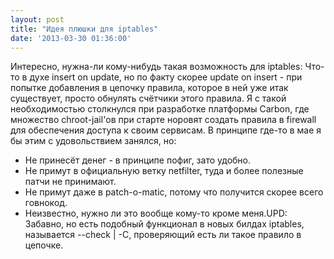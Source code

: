 ```yaml
---
layout: post
title: "Идея плюшки для iptables"
date: '2013-03-30 01:36:00'
---
```


Интересно, нужна-ли кому-нибудь такая возможность для iptables:
Что-то в духе insert on update, но по факту скорее update on insert - при попытке добавления в цепочку правила, которое в ней уже итак существует, просто обнулять счётчики этого правила. Я с такой необходимостью столкнулся при разработке платформы Carbon, где множество chroot-jail'ов при старте норовят создать правила в firewall для обеспечения доступа к своим сервисам.
В принципе где-то в мае я бы этим с удовольствием занялся, но:

*   Не принесёт денег - в принципе пофиг, зато удобно.
*   Не примут в официальную ветку netfilter, туда и более полезные патчи не принимают.
*   Не примут даже в patch-o-matic, потому что получится скорее всего говнокод.
*   Неизвестно, нужно ли это вообще кому-то кроме меня.UPD: Забавно, но есть подобный функционал в новых билдах iptables, называется --check | -C, проверяющий есть ли такое правило в цепочке.